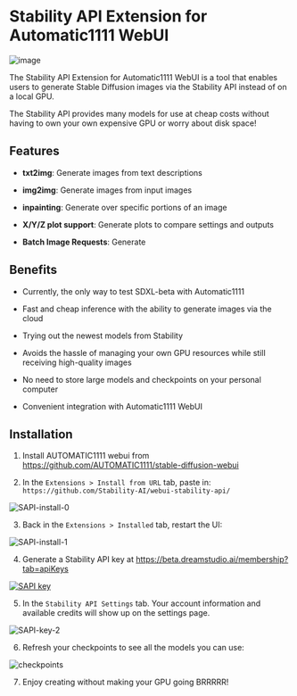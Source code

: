 # Stability API Extension for Automatic1111 WebUI

![image](https://user-images.githubusercontent.com/26013475/221394848-b05478e7-5512-485e-a41a-d8eca5280dc4.png)


The Stability API Extension for Automatic1111 WebUI is a tool that enables users to generate Stable Diffusion images via the Stability API instead of on a local GPU.

The Stability API provides many models for use at cheap costs without having to own your own expensive GPU or worry about disk space!

## Features

- **txt2img**: Generate images from text descriptions

- **img2img**: Generate images from input images

- **inpainting**: Generate over specific portions of an image

- **X/Y/Z plot support**: Generate plots to compare settings and outputs

- **Batch Image Requests**: Generate

## Benefits

- Currently, the only way to test SDXL-beta with Automatic1111

- Fast and cheap inference with the ability to generate images via the cloud

- Trying out the newest models from Stability

- Avoids the hassle of managing your own GPU resources while still receiving high-quality images

- No need to store large models and checkpoints on your personal computer

- Convenient integration with Automatic1111 WebUI

## Installation

1. Install AUTOMATIC1111 webui from https://github.com/AUTOMATIC1111/stable-diffusion-webui

2. In the `Extensions > Install from URL` tab, paste in: `https://github.com/Stability-AI/webui-stability-api/`

![SAPI-install-0](https://user-images.githubusercontent.com/100188076/227592927-e4b9117f-0e7f-462a-9348-7f2fc28b2a30.jpg)

3. Back in the `Extensions > Installed` tab, restart the UI:

![SAPI-install-1](https://user-images.githubusercontent.com/100188076/221432363-552d7b3b-4600-460e-b2e7-226a25072a26.jpg)

4. Generate a Stability API key at https://beta.dreamstudio.ai/membership?tab=apiKeys 

[![SAPI key](https://user-images.githubusercontent.com/100188076/221430957-9cbe0f3e-21a8-4bc0-8d27-d725499a0038.jpg)](https://beta.dreamstudio.ai/membership?tab=apiKeys)
  
5. In the `Stability API Settings` tab. Your account information and available credits will show up on the settings page.

![SAPI-key-2](https://user-images.githubusercontent.com/100188076/221431058-04e98612-0dbe-449a-90bb-cea1aa0a45df.jpg)

6. Refresh your checkpoints to see all the models you can use:

![checkpoints](https://user-images.githubusercontent.com/26013475/221395323-2bca27c6-b82a-4910-975f-903bba85ea39.png)

7. Enjoy creating without making your GPU going BRRRRR!

